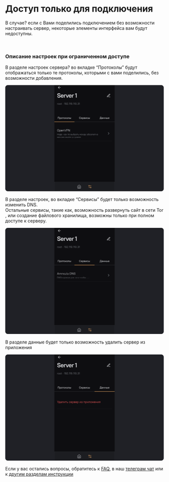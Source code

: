 # Доступ только для подключения 

В случае? если с Вами поделились подключением без возможности настраивать сервер, некоторые элементы интерфейса вам будут недоступны. 

&nbsp;

### Описание настроек при ограниченном доступе   

В разделе настроек сервера? во вкладке “Протоколы” будут отображаться только те протоколы, которыми с вами поделились, без возможности добавления.  

![](https://raw.githubusercontent.com/amnezia-vpn/amnezia.org-content/master/docs/ru/instructions/29_connection_access_only/img/cao_ru_1.png)

В разделе настроек, во вкладке “Сервисы” будет только возможность изменить DNS. \
Остальные сервисы, такие как, возможность развернуть сайт в сети Tor , или создание файлового хранилища, возможны только при полном доступе к серверу.

![](https://raw.githubusercontent.com/amnezia-vpn/amnezia.org-content/master/docs/ru/instructions/29_connection_access_only/img/cao_ru_2.png)

В разделе данные будет только возможность удалить сервер из приложения

![](https://raw.githubusercontent.com/amnezia-vpn/amnezia.org-content/master/docs/ru/instructions/29_connection_access_only/img/cao_ru_3.png)


Если у вас остались вопросы, обратитесь к [FAQ], в наш [телеграм чат] или к [другим разделам инструкции]


[amnezia-site-ext-link]: https://amnezia-web-nx1r.vercel.app
[about-int-link]: /about
[FAQ]: ../faq 
[телеграм чат]: https://t.me/amnezia_vpn
[другим разделам инструкции]: ../instructions



